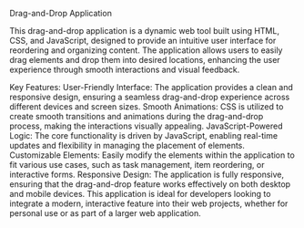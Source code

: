 Drag-and-Drop Application

This drag-and-drop application is a dynamic web tool built using HTML, CSS, and JavaScript, designed to provide an intuitive user interface for reordering and organizing content. The application allows users to easily drag elements and drop them into desired locations, enhancing the user experience through smooth interactions and visual feedback.

Key Features:
User-Friendly Interface: The application provides a clean and responsive design, ensuring a seamless drag-and-drop experience across different devices and screen sizes.
Smooth Animations: CSS is utilized to create smooth transitions and animations during the drag-and-drop process, making the interactions visually appealing.
JavaScript-Powered Logic: The core functionality is driven by JavaScript, enabling real-time updates and flexibility in managing the placement of elements.
Customizable Elements: Easily modify the elements within the application to fit various use cases, such as task management, item reordering, or interactive forms.
Responsive Design: The application is fully responsive, ensuring that the drag-and-drop feature works effectively on both desktop and mobile devices.
This application is ideal for developers looking to integrate a modern, interactive feature into their web projects, whether for personal use or as part of a larger web application.


